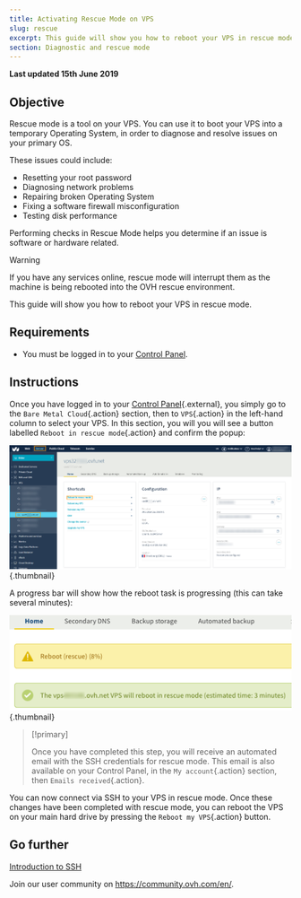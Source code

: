 ```yaml
---
title: Activating Rescue Mode on VPS
slug: rescue
excerpt: This guide will show you how to reboot your VPS in rescue mode
section: Diagnostic and rescue mode
---
```


**Last updated 15th June 2019**

## Objective

Rescue mode is a tool on your VPS. You can use it to boot your VPS into a temporary Operating System, in order to diagnose and resolve issues on your primary OS.

These issues could include:

  - Resetting your root password
  - Diagnosing network problems
  - Repairing broken Operating System
  - Fixing a software firewall misconfiguration
  - Testing disk performance

  Performing checks in Rescue Mode helps you determine if an issue is software or hardware related.

> [!warning]
>
> If you have any services online, rescue mode will interrupt them as the machine is being rebooted into the OVH rescue environment.
>

This guide will show you how to reboot your VPS in rescue mode.

## Requirements

- You must be logged in to your [Control Panel](https://www.ovh.com/auth/?action=gotomanager).


## Instructions

Once you have logged in to your [Control Panel](https://www.ovh.com/auth/?action=gotomanager){.external}, you simply go to the `Bare Metal Cloud`{.action} section, then to `VPS`{.action} in the left-hand column to select your VPS. In this section, you will you will see a button labelled `Reboot in rescue mode`{.action} and confirm the popup:

![Click on the rescue mode button](images/activating_rescue.png){.thumbnail}

A progress bar will show how the reboot task is progressing (this can take several minutes):

![Rescue mode progress](images/rescue_task.png){.thumbnail}

> [!primary]
>
> Once you have completed this step, you will receive an automated email with the SSH credentials for rescue mode. This email is also available on your Control Panel, in the `My account`{.action} section, then `Emails received`{.action}.
>

You can now connect via SSH to your VPS in rescue mode. Once these changes have been completed with rescue mode, you can reboot the VPS on your main hard drive by pressing the `Reboot my VPS`{.action} button.


## Go further

[Introduction to SSH](https://docs.ovh.com/gb/en/dedicated/ssh-introduction/)

Join our user community on <https://community.ovh.com/en/>.
